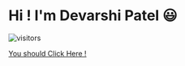 # Hi ! I'm Devarshi Patel 😃

![visitors](https://visitor-badge.glitch.me/badge?page_id=dpatel-8112.dpatel-8112)

<a href="http://devarshipatel.tech/](https://dpatel-8112.github.io/portfolio)" target="_blank"> You should Click Here ! </a>
